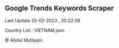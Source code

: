 

## Google Trends Keywords Scraper 
 
Last Update 25-02-2023 , 20:22:38

Country List :
VIETNAM.json



© Abdul Muttaqin 
